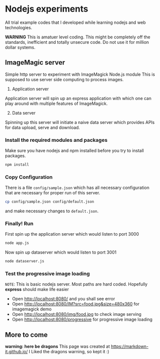 # Nodejs experiments
All trial example codes that I developed while learning nodejs and web technologies.

**WARNING** This is amatuer level coding. This might be completely off the standards, inefficient and totally unsecure code. Do not use it for million dollar systems.

## ImageMagic server
Simple http server to experiment with ImageMagick Node.js module
This is supposed to use server side computing to process images.

1. Application server

Application server will spin up an express application with which one can
play around with multiple features of ImageMagick.

2. Data server

Spinning up this server will initiate a naive data server which provides APIs
for data upload, serve and download.

### Install the required modules and packages
Make sure you have nodejs and npm installed before you try to install packages.
``` bash
npm install
```

### Copy Configuration
There is a file `config/sample.json` which has all necessary configuration
that are necessary for proper run of this server.

```bash
cp config/sample.json config/default.json
```

and make necessary changes to `default.json`.

### Finally! Run

First spin up the application server which would listen to port 3000

``` bash
node app.js
```

Now spin up dataserver which would listen to port 3001

```bash
node dataserver.js
```

### Test the progressive image loading
`NOTE`: This is basic nodejs server. Most paths are hard coded. Hopefully **express** should make life easier

+ Open [http://localhost:8080/](http://localhost:8080/) and you shall see error
+ Open [http://localhost:8080/IM?src=food.jpg&size=480x360](http://localhost:8080/IM?src=food.jpg&size=480x360) for imagemagick demo
+ Open [http://localhost:8080/img/food.jpg](http://localhost:8080/img/food.jpg) to check image serving
+ Open [http://localhost:8080/progressive](http://localhost:8080/progressive) for progressive image loading


## More to come

**warning: here be dragons**
This page was created at https://markdown-it.github.io/
I Liked the dragons warning, so kept it :)
